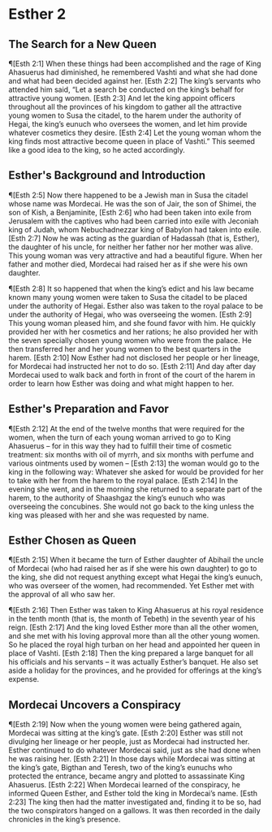 # Esther 2

## The Search for a New Queen
¶[Esth 2:1] When these things had been accomplished and the rage of King Ahasuerus had diminished, he remembered Vashti and what she had done and what had been decided against her.
[Esth 2:2] The king’s servants who attended him said, “Let a search be conducted on the king’s behalf for attractive young women.
[Esth 2:3] And let the king appoint officers throughout all the provinces of his kingdom to gather all the attractive young women to Susa the citadel, to the harem under the authority of Hegai, the king’s eunuch who oversees the women, and let him provide whatever cosmetics they desire.
[Esth 2:4] Let the young woman whom the king finds most attractive become queen in place of Vashti.” This seemed like a good idea to the king, so he acted accordingly.

## Esther's Background and Introduction
¶[Esth 2:5] Now there happened to be a Jewish man in Susa the citadel whose name was Mordecai. He was the son of Jair, the son of Shimei, the son of Kish, a Benjaminite,
[Esth 2:6] who had been taken into exile from Jerusalem with the captives who had been carried into exile with Jeconiah king of Judah, whom Nebuchadnezzar king of Babylon had taken into exile.
[Esth 2:7] Now he was acting as the guardian of Hadassah (that is, Esther), the daughter of his uncle, for neither her father nor her mother was alive. This young woman was very attractive and had a beautiful figure. When her father and mother died, Mordecai had raised her as if she were his own daughter.

¶[Esth 2:8] It so happened that when the king’s edict and his law became known many young women were taken to Susa the citadel to be placed under the authority of Hegai. Esther also was taken to the royal palace to be under the authority of Hegai, who was overseeing the women.
[Esth 2:9] This young woman pleased him, and she found favor with him. He quickly provided her with her cosmetics and her rations; he also provided her with the seven specially chosen young women who were from the palace. He then transferred her and her young women to the best quarters in the harem.
[Esth 2:10] Now Esther had not disclosed her people or her lineage, for Mordecai had instructed her not to do so.
[Esth 2:11] And day after day Mordecai used to walk back and forth in front of the court of the harem in order to learn how Esther was doing and what might happen to her.

## Esther's Preparation and Favor
¶[Esth 2:12] At the end of the twelve months that were required for the women, when the turn of each young woman arrived to go to King Ahasuerus – for in this way they had to fulfill their time of cosmetic treatment: six months with oil of myrrh, and six months with perfume and various ointments used by women –
[Esth 2:13] the woman would go to the king in the following way: Whatever she asked for would be provided for her to take with her from the harem to the royal palace.
[Esth 2:14] In the evening she went, and in the morning she returned to a separate part of the harem, to the authority of Shaashgaz the king’s eunuch who was overseeing the concubines. She would not go back to the king unless the king was pleased with her and she was requested by name.

## Esther Chosen as Queen
¶[Esth 2:15] When it became the turn of Esther daughter of Abihail the uncle of Mordecai (who had raised her as if she were his own daughter) to go to the king, she did not request anything except what Hegai the king’s eunuch, who was overseer of the women, had recommended. Yet Esther met with the approval of all who saw her.

¶[Esth 2:16] Then Esther was taken to King Ahasuerus at his royal residence in the tenth month (that is, the month of Tebeth) in the seventh year of his reign.
[Esth 2:17] And the king loved Esther more than all the other women, and she met with his loving approval more than all the other young women. So he placed the royal high turban on her head and appointed her queen in place of Vashti.
[Esth 2:18] Then the king prepared a large banquet for all his officials and his servants – it was actually Esther’s banquet. He also set aside a holiday for the provinces, and he provided for offerings at the king’s expense.

## Mordecai Uncovers a Conspiracy
¶[Esth 2:19] Now when the young women were being gathered again, Mordecai was sitting at the king’s gate.
[Esth 2:20] Esther was still not divulging her lineage or her people, just as Mordecai had instructed her. Esther continued to do whatever Mordecai said, just as she had done when he was raising her.
[Esth 2:21] In those days while Mordecai was sitting at the king’s gate, Bigthan and Teresh, two of the king’s eunuchs who protected the entrance, became angry and plotted to assassinate King Ahasuerus.
[Esth 2:22] When Mordecai learned of the conspiracy, he informed Queen Esther, and Esther told the king in Mordecai’s name.
[Esth 2:23] The king then had the matter investigated and, finding it to be so, had the two conspirators hanged on a gallows. It was then recorded in the daily chronicles in the king’s presence.
